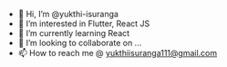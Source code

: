 - 👋 Hi, I’m @yukthi-isuranga
- 👀 I’m interested in Flutter, React JS
- 🌱 I’m currently learning React
- 💞️ I’m looking to collaborate on ...
- 📫 How to reach me @ yukthiisuranga111@gmail.com

<!---
yukthi-isuranga/yukthi-isuranga is a ✨ special ✨ repository because its `README.md` (this file) appears on your GitHub profile.
You can click the Preview link to take a look at your changes.
--->
